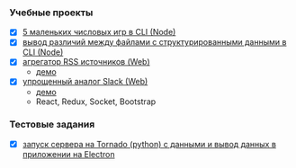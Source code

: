
### Учебные проекты
  - [x] [5 маленьких числовых игр в CLI (Node)](https://github.com/dpetrouk/frontend-project-lvl1)
  - [x] [вывод различий между файлами с структурированными данными в CLI (Node)](https://github.com/dpetrouk/frontend-project-lvl2)
  - [x] [агрегатор RSS источников (Web)](https://github.com/dpetrouk/frontend-project-lvl3)
      - [демо](https://frontend-project-lvl3-dpetrouk.vercel.app/)
  - [x] [упрощенный аналог Slack (Web)](https://github.com/dpetrouk/frontend-project-lvl4)
      - [демо](https://frontend-project-lvl-4.herokuapp.com/)
      - React, Redux, Socket, Bootstrap

### Тестовые задания
  - [x] [запуск сервера на Tornado (python) с данными и вывод данных в приложении на Electron](https://github.com/dpetrouk/tornado-electron-test)

